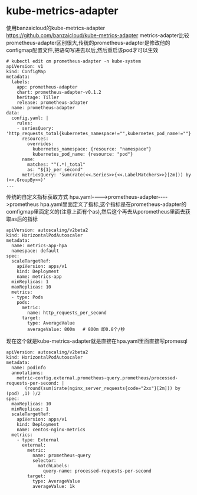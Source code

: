 # kube-metrics-adapter
使用banzaicloud的kube-metrics-adapter
https://github.com/banzaicloud/kube-metrics-adapter
metrics-adapter比较prometheus-adapter区别很大,传统的prometheus-adapter是修改他的configmap配置文件,把语句写进去以后,然后重启该pod才可以生效
```
# kubectl edit cm prometheus-adapter -n kube-system
apiVersion: v1
kind: ConfigMap
metadata:
  labels:
    app: prometheus-adapter
    chart: prometheus-adapter-v0.1.2
    heritage: Tiller
    release: prometheus-adapter
  name: prometheus-adapter
data:
  config.yaml: |
    rules:
    - seriesQuery: 'http_requests_total{kubernetes_namespace!="",kubernetes_pod_name!=""}'
      resources:
        overrides:
          kubernetes_namespace: {resource: "namespace"}
          kubernetes_pod_name: {resource: "pod"}
      name:
        matches: "^(.*)_total"
        as: "${1}_per_second"
      metricsQuery: 'sum(rate(<<.Series>>{<<.LabelMatchers>>}[2m])) by (<<.GroupBy>>)'
...
```
传统的自定义指标获取方式
 hpa.yaml---->prometheus-adapter---->prometheus
 hpa.yaml里面定义了指标,这个指标是在prometheus-adapter的comfigmap里面定义的(注意上面有个as),然后这个再去从porometheus里面去获取as后的指标
```
apiVersion: autoscaling/v2beta2
kind: HorizontalPodAutoscaler
metadata:
  name: metrics-app-hpa 
  namespace: default
spec:
  scaleTargetRef:
    apiVersion: apps/v1
    kind: Deployment
    name: metrics-app
  minReplicas: 1
  maxReplicas: 10
  metrics:
  - type: Pods
    pods:
      metric:
        name: http_requests_per_second
      target:
        type: AverageValue
        averageValue: 800m   # 800m 即0.8个/秒
```

现在这个就是kube-metrics-adapter就是直接在hpa.yaml里面直接写promesql
```
apiVersion: autoscaling/v2beta2
kind: HorizontalPodAutoscaler
metadata:
  name: podinfo
  annotations:
    metric-config.external.prometheus-query.prometheus/processed-requests-per-second: |
       (round(sum(irate(nginx_server_requests{code="2xx"}[2m])) by (pod) ,1) )/2
spec:
  maxReplicas: 10
  minReplicas: 1
  scaleTargetRef:
    apiVersion: apps/v1
    kind: Deployment
    name: centos-nginx-metrics
  metrics:
    - type: External
      external:
        metric:
          name: prometheus-query
          selector:
            matchLabels:
              query-name: processed-requests-per-second
        target:
          type: AverageValue
          averageValue: 1k
```

